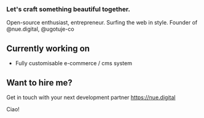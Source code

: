 ### Let's craft something beautiful together.

Open-source enthusiast, entrepreneur. Surfing the web in style.
Founder of @nue.digital, @ugotuje-co

## Currently working on
- Fully customisable e-commerce / cms system

## Want to hire me?
Get in touch with your next development partner
https://nue.digital

Ciao!
<!--
**d0hn/d0hn** is a ✨ _special_ ✨ repository because its `README.md` (this file) appears on your GitHub profile.

Here are some ideas to get you started:

- 🔭 I’m currently working on ...
- 🌱 I’m currently learning ...
- 👯 I’m looking to collaborate on ...
- 🤔 I’m looking for help with ...
- 💬 Ask me about ...
- 📫 How to reach me: ...
- 😄 Pronouns: ...
- ⚡ Fun fact: ...
-->
